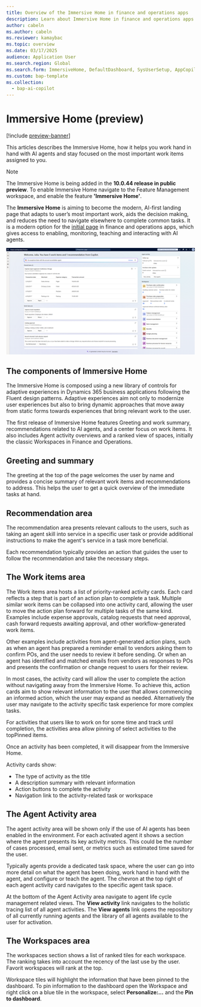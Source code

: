 ```yaml
---
title: Overview of the Immersive Home in finance and operations apps
description: Learn about Immersive Home in finance and operations apps and and how it helps you to work with AI agents stay focused on your essential work.
author: cabeln
ms.author: cabeln
ms.reviewer: kamaybac
ms.topic: overview
ms.date: 03/17/2025
audience: Application User
ms.search.region: Global
ms.search.form: ImmersiveHome, DefaultDashboard, SysUserSetup, AppCopilotAgentActivity, AppCopilotAgentLifecycle
ms.custom: bap-template
ms.collection:
  - bap-ai-copilot
---
```


# Immersive Home (preview)

[!include [preview-banner](../includes/preview-banner.md)]

This articles describes the Immersive Home, how it helps you work hand in hand with AI agents and stay focused on the most important work items assigned to you.

> [!NOTE]
> The Immersive Home is being added in the **10.0.44 release in public preview**. To enable Immersive Home navigate to the Feature Management workspace, and enable the feature **'Immersive Home'**.  

The **Immersive Home** is aiming to become the  modern, AI-first landing page that adapts to user’s most important work, aids the decision making, and reduces the need to navigate elsewhere to complete common tasks. It is a modern option for the [initial page](../../fin-ops/organization-administration/tasks/set-users-initial-page.md) in finance and operations apps, which gives access to enabling, monitoring, teaching and interacting with AI agents.

[![Screenshot of the Immersive Home experience.](./media/immersive-home.png)](./media/immersive-home.png)

## The components of Immersive Home

The Immersive Home is composed using a new library of controls for adaptive experiences in Dynamics 365 business applications following the Fluent design patterns. Adaptive experiences aim not only to modernize user experiences but also to bring dynamic approaches that move away from static forms towards experiences that bring relevant work to the user.

The first release of Immersive Home features Greeting and work summary, recommendations related to AI agents, and a center focus on work items. It also includes Agent activity overviews and a ranked view of spaces, initially the classic Workspaces in Finance and Operations.

## Greeting and summary

The greeting at the top of the page welcomes the user by name and provides a concise summary of relevant work items and recommendations to address. This helps the user to get a quick overview of the immediate tasks at hand.  

## Recommendation area

The recommendation area presents relevant callouts to the users, such as taking an agent skill into service in a specific user task or provide additional instructions to make the agent's service in a task more beneficial.

Each recommendation typically provides an action that guides the user to follow the recommendation and take the necessary steps.

## The Work items area

The Work items area hosts a list of priority-ranked activity cards. Each card reflects a step that is part of an action plan to complete a task. Multiple similar work items can be collapsed into one activity card, allowing the user to move the action plan forward for multiple tasks of the same kind.
Examples include expense approvals, catalog requests that need approval, cash forward requests awaiting approval, and other workflow-generated work items.

Other examples include activities from agent-generated action plans, such as when an agent has prepared a reminder email to vendors asking them to confirm POs, and the user needs to review it before sending. Or when an agent has identified and matched emails from vendors as responses to POs and presents the confirmation or change request to users for their review.

In most cases, the activity card will allow the user to complete the action without navigating away from the Immersive Home. To achieve this, action cards aim to show relevant information to the user that allows commencing an informed action, which the user may expand as needed. Alternatively the user may navigate to the activity specific task experience for more complex tasks.  

For activities that users like to work on for some time and track until completion, the activities area allow pinning of select activities to the topPinned items.

Once an activity has been completed, it will disappear from the Immersive Home.

Activity cards show:

- The type of activity as the title
- A description summary with relevant information
- Action buttons to complete the activity
- Navigation link to the activity-related task or workspace

## The Agent Activity area

The agent activity area will be shown only if the use of AI agents has been enabled in the environment. For each activated agent it shows a section where the agent presents its key activity metrics. This could be the number of cases processed, email sent, or metrics such as estimated time saved for the user.

Typically agents provide a dedicated task space, where the user can go into more detail on what the agent has been doing, work hand in hand with the agent, and configure or teach the agent. The chevron at the top right of each agent activity card navigates to the specific agent task space.

At the bottom of the Agent Activity area navigate to agent life cycle management related views. The **View activity** link navigates to the holistic tracing list of all agent activities. The **View agents** link opens the repository of all currently running agents and the library of all agents available to the user for activation.

## The Workspaces area

The workspaces section shows a list of ranked tiles for each workspace. The ranking takes into account the recency of the last use by the user. Favorit workspaces will rank at the top.  

Workspace tiles will highlight the information that have been pinned to the dashboard. To pin information to the dashboard open the Workspace and right click on a blue tile in the workspace, select **Personalize:...** and the **Pin to dashboard**.